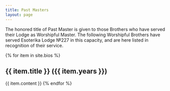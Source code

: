 ```yaml
---
title: Past Masters
layout: page
---
```


The honored title of Past Master is given to those Brothers who have served their Lodge as Worshipful Master. The following Worshipful Brothers have served Esoterika Lodge №227 in this capacity, and are here listed in recognition of their service.

{% for item in site.bios %}
  <h2>{{ item.title }} ({{ item.years }})</h2>
  {{ item.content }}
{% endfor %}
